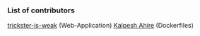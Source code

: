 ### List of contributors
[trickster-is-weak](https://github.com/trickster-is-weak) (Web-Application)
[Kalpesh Ahire](https://github.com/Kalpesh-18) (Dockerfiles)